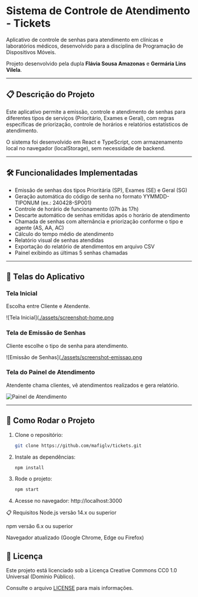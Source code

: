 # Sistema de Controle de Atendimento - Tickets

Aplicativo de controle de senhas para atendimento em clínicas e laboratórios médicos, desenvolvido para a disciplina de Programação de Dispositivos Móveis.

Projeto desenvolvido pela dupla **Flávia Sousa Amazonas** e **Germária Lins Vilela**.

---

## 📋 Descrição do Projeto
Este aplicativo permite a emissão, controle e atendimento de senhas para diferentes tipos de serviços (Prioritário, Exames e Geral), com regras específicas de priorização, controle de horários e relatórios estatísticos de atendimento.

O sistema foi desenvolvido em React e TypeScript, com armazenamento local no navegador (localStorage), sem necessidade de backend.

---

## 🛠 Funcionalidades Implementadas

- Emissão de senhas dos tipos Prioritária (SP), Exames (SE) e Geral (SG)
- Geração automática do código de senha no formato YYMMDD-TIPONUM (ex.: 240428-SP001)
- Controle de horário de funcionamento (07h às 17h)
- Descarte automático de senhas emitidas após o horário de atendimento
- Chamada de senhas com alternância e priorização conforme o tipo e agente (AS, AA, AC)
- Cálculo do tempo médio de atendimento
- Relatório visual de senhas atendidas
- Exportação do relatório de atendimentos em arquivo CSV
- Painel exibindo as últimas 5 senhas chamadas

---

## 📱 Telas do Aplicativo

### Tela Inicial
Escolha entre Cliente e Atendente.

![Tela Inicial]([./assets/screenshot-home.png](https://github.com/mafiglv/tickets/blob/main/src/assets/screenshot-home.png)

### Tela de Emissão de Senhas
Cliente escolhe o tipo de senha para atendimento.

![Emissão de Senhas]([./assets/screenshot-emissao.png](https://github.com/mafiglv/tickets/blob/main/src/assets/screenshot-emissao.png)

### Tela do Painel de Atendimento
Atendente chama clientes, vê atendimentos realizados e gera relatório.

![Painel de Atendimento](https://github.com/mafiglv/tickets/blob/main/src/assets/screenshot-painel.png)

---

## 🚀 Como Rodar o Projeto

1. Clone o repositório:
   ```bash
   git clone https://github.com/mafiglv/tickets.git

2. Instale as dependências:
    ```bash
    npm install

3. Rode o projeto:
    ```bash
    npm start

4. Acesse no navegador:
    http://localhost:3000

📋 Requisitos
Node.js versão 14.x ou superior

npm versão 6.x ou superior

Navegador atualizado (Google Chrome, Edge ou Firefox)

## 📝 Licença

Este projeto está licenciado sob a Licença Creative Commons CC0 1.0 Universal (Domínio Público).

Consulte o arquivo [LICENSE](./LICENSE) para mais informações.
